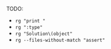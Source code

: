TODO:

- `rg "print "`
- `rg ":type"`
- `rg "Solution\(object"`
- `rg --files-without-match "assert"`